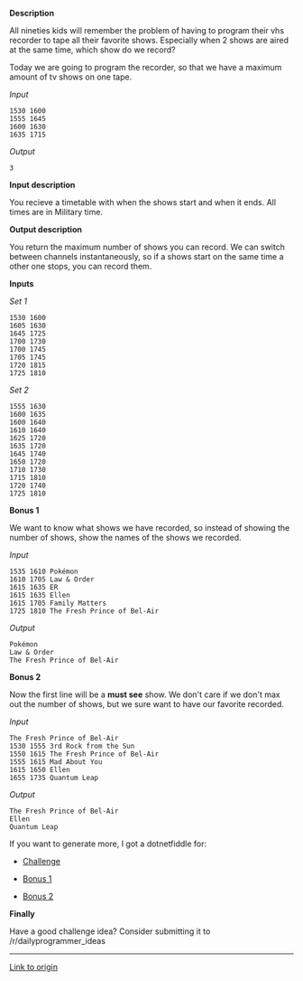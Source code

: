 **Description**

All nineties kids will remember the problem of having to program their vhs recorder to tape all their favorite shows. Especially when 2 shows are aired at the same time, which show do we record?

Today we are going to program the recorder, so that we have a maximum amount of tv shows on one tape.

*Input*

    1530 1600
    1555 1645
    1600 1630
    1635 1715

*Output*

    3

**Input description**

You recieve a timetable with when the shows start and when it ends. All times are in Military time.

**Output description**

You return the maximum number of shows you can record.
We can switch between channels instantaneously, so if a shows start on the same time a other one stops, you can record them.

**Inputs**

*Set 1*


    1530 1600
    1605 1630
    1645 1725
    1700 1730
    1700 1745
    1705 1745
    1720 1815
    1725 1810


*Set 2*

    1555 1630
    1600 1635
    1600 1640
    1610 1640
    1625 1720
    1635 1720
    1645 1740
    1650 1720
    1710 1730
    1715 1810
    1720 1740
    1725 1810


**Bonus 1**

We want to know what shows we have recorded, so instead of showing the number of shows, show the names of the shows we recorded.

*Input*

    1535 1610 Pokémon
    1610 1705 Law & Order
    1615 1635 ER
    1615 1635 Ellen
    1615 1705 Family Matters
    1725 1810 The Fresh Prince of Bel-Air

*Output*

    Pokémon
    Law & Order
    The Fresh Prince of Bel-Air

**Bonus 2**

Now the first line will be a **must see** show. We don't care if we don't max out the number of shows, but we sure want to have our favorite recorded.

*Input*

    The Fresh Prince of Bel-Air
    1530 1555 3rd Rock from the Sun
    1550 1615 The Fresh Prince of Bel-Air
    1555 1615 Mad About You
    1615 1650 Ellen
    1655 1735 Quantum Leap

*Output*

    The Fresh Prince of Bel-Air
    Ellen
    Quantum Leap


If you want to generate more, I got a dotnetfiddle for:

 - [Challenge](https://dotnetfiddle.net/xjXHl9)

 - [Bonus 1](https://dotnetfiddle.net/bn5QrS)

 - [Bonus 2](https://dotnetfiddle.net/6dwkGl)

**Finally**

Have a good challenge idea?
Consider submitting it to /r/dailyprogrammer_ideas

---

[Link to origin](https://www.reddit.com/r/dailyprogrammer/3u6o56)